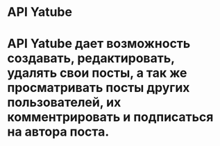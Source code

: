 # API Yatube

# API Yatube дает возможность создавать, редактировать, удалять свои посты, а так же просматривать посты других пользователей, их комментрировать и подписаться на автора поста.


